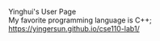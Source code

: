 Yinghui's User Page\
My favorite programming language is C++;\
https://yingersun.github.io/cse110-lab1/